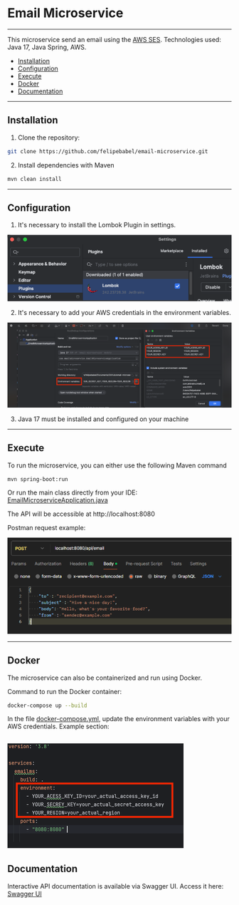 # Email Microservice

---
This microservice send an email using the [AWS SES](https://aws.amazon.com/pt/ses/).
Technologies used: Java 17, Java Spring, AWS.

- [Installation](#installation)
- [Configuration](#configuration)
- [Execute](#execute)
- [Docker](#docker)
- [Documentation](#documentation)
---
## Installation

1. Clone the repository:

```bash
git clone https://github.com/felipebabel/email-microservice.git
```

2. Install dependencies with Maven
```bash
mvn clean install
```
---
## Configuration

1. It's necessary to install the Lombok Plugin in settings.

![img.png](assets/img/img1.png)

2. It's necessary to add your AWS credentials in the environment variables.

![img_2.png](assets/img/img2.png)

3. Java 17 must be installed and configured on your machine

---
## Execute
To run the microservice, you can either use the following Maven command
```task
mvn spring-boot:run
```
Or run the main class directly from your IDE:
[EmailMicroserviceApplication.java](src/main/java/com/emailmicroservice/EmailMicroserviceApplication.java)

The API will be accessible at http://localhost:8080

Postman request example:

![img_1.png](assets/img/img3.png)

---
## Docker
The microservice can also be containerized and run using Docker.

Command to run the Docker container:
```bash
docker-compose up --build 
```
In the file [docker-compose.yml](docker-compose.yml), update the environment variables with your AWS credentials.
Example section:

![img_1.png](img_1.png)
---
## Documentation

Interactive API documentation is available via Swagger UI.
Access it here:
[Swagger UI](http://localhost:8080/swagger-ui/index.html#/)